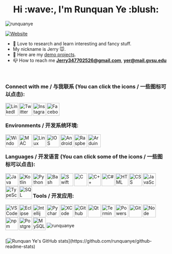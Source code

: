 <!--
 * @Author: mouseki Jerryyk8@gmail.com
 * @Date: 2023-08-21 22:32:22
 * @LastEditors: mouseki Jerryyk8@gmail.com
 * @LastEditTime: 2023-08-21 22:45:52
 * @FilePath: /Nginx/Users/runquanye/Documents/RunquanGit/RunquanYe/README.md
 * @Description: 这是默认设置,请设置`customMade`, 打开koroFileHeader查看配置 进行设置: https://github.com/OBKoro1/koro1FileHeader/wiki/%E9%85%8D%E7%BD%AE
-->
<h1 align="center">Hi :wave:, I'm Runquan Ye :blush:</h1>

<p> <img src="https://komarev.com/ghpvc/?username=runquanye&label=Profile%20views&color=0e75b6&style=flat" alt="runquanye"> </p>

[![Website](https://img.shields.io/website?label=RunquanYe.com&style=for-the-badge&url=https%3A%2F%2FRunquanYe.com)](https://RunquanYe.com)

- :seedling: Love to research and learn interesting and fancy stuff.
- My nickname is Jerry :mouse:.
- :open_file_folder: Here are my [demo projects](https://github.com/RunquanYe/DemoProjects).
- :mailbox_closed: How to reach me **Jerry347702526@gmail.com**,  **yer@mail.gvsu.edu**
<br />

### Connect with me / 与我联系 (You can click the icons / 一些图标可以点击):
[<img align="left" alt="LinkedIn" width="40px" src="https://img.icons8.com/fluent/48/000000/linkedin.png"/>][linkedin]
[<img align="left" alt="Twitter" width="40px" src="https://img.icons8.com/fluent/48/000000/twitter.png"/>][twitter]
[<img align="left" alt="Instagram" width="40px" src="https://img.icons8.com/fluent/48/000000/instagram-new.png"/>][instagram]
[<img align="left" alt="Facebook" width="40px" src="https://img.icons8.com/color/48/000000/facebook.png"/>][facebook]

<br />
<br />

### Environments / 开发系统环境:
<img align="left" alt="Windows" width="40px" src="https://img.icons8.com/fluent/48/000000/windows-10.png"/>
<img align="left" alt="MAC" width="40px" src="https://img.icons8.com/color/48/000000/mac-logo.png"/>
<img align="left" alt="Linux" width="40px" src="https://img.icons8.com/color/48/000000/linux.png"/>
<img align="left" alt="IOS" width="40px" src="https://img.icons8.com/color/50/000000/ios-logo.png"/>
<img align="left" alt="Android" width="40px" src="https://img.icons8.com/color/48/000000/android-os.png"/>
<img align="left" alt="RaspberryPi" width="40px" src="https://img.icons8.com/color/48/000000/raspberry-pi.png"/>
<img align="left" alt="Arduino" width="40px" src="https://img.icons8.com/fluent/48/000000/arduino.png"/>

<br />
<br />

### Languages / 开发语言 (You can click some of the icons / 一些图标可以点击):
[<img align="left" alt="Java" width="40px" src="https://img.icons8.com/nolan/64/java-coffee-cup-logo.png"/>][Java]
<img align="left" alt="Kotlin" width="40px" src="https://img.icons8.com/color/48/000000/kotlin.png"/>
[<img align="left" alt="Python" width="40px" src="https://img.icons8.com/color/48/000000/python--v1.png"/>][Python]
[<img align="left" alt="Bash" width="40px" src="https://img.icons8.com/color/48/null/bash.png"/>][Bash]
<img align="left" alt="Swift" width="40px" src="https://img.icons8.com/fluency/48/000000/swift.png"/>
[<img align="left" alt="C" width="40px" src="https://img.icons8.com/color/48/000000/c-programming.png"/>][C]
<img align="left" alt="C++" width="40px" src="https://img.icons8.com/color/48/000000/c-plus-plus-logo.png"/>
<img align="left" alt="C#" width="40px" src="https://img.icons8.com/color/48/000000/c-sharp-logo-2.png"/>
[<img align="left" alt="HTML" width="40px" src="https://img.icons8.com/color/48/000000/html-5--v1.png"/>][HTML]
[<img align="left" alt="CSS" width="40px" src="https://img.icons8.com/color/48/000000/css3.png"/>][HTML]
[<img align="left" alt="JavaScript" width="40px" src="https://img.icons8.com/color/48/000000/javascript--v1.png"/>][HTML]
[<img align="left" alt="TypeScript" width="40px" src="https://img.icons8.com/color/48/000000/typescript.png"/>][HTML]
[<img align="left" alt="SQL" width="40px" src="https://img.icons8.com/plasticine/100/000000/oracle-pl-sql--v3.png"/>][SQL]

<br />
<br />

### Tools / 开发应用:
<img align="left" alt="VS Code" width="40px" src="https://img.icons8.com/color/48/000000/visual-studio-code-2019.png"/>
<img align="left" alt="Eclipse" width="40px" src="https://img.icons8.com/officexs/40/000000/java-eclipse.png"/>
<img img align="left" alt="Intellij" width="40px" src="https://img.icons8.com/color/48/000000/intellij-idea.png"/>
<img img align="left" alt="Pycharm" width="40px" src="https://img.icons8.com/color/48/000000/pycharm.png"/>
<img img align="left" alt="XCode" width="40px"  src="https://img.icons8.com/color/48/000000/xcode.png"/>
<img img align="left" alt="Github" width="40px" src="https://img.icons8.com/material-outlined/48/000000/github.png"/>
<img img align="left" alt="Qt" width="40px" src="https://upload.wikimedia.org/wikipedia/commons/0/0b/Qt_logo_2016.svg" alt="qt" width="40" height="40"/>
<img img align="left" alt="Terminal" width="40px" src="https://img.icons8.com/color/40/000000/console.png"/>
<img img align="left" alt="Powershell" width="40px" src="https://img.icons8.com/color/48/000000/powershell.png"/>
<img align="left" alt="Git" width="40px" src="https://img.icons8.com/color/48/000000/git.png"/>
<img align="left" alt="Node" width="40px" src="https://img.icons8.com/color/48/000000/nodejs.png"/>
<img align="left" alt="npm" width="40px" src="https://img.icons8.com/color/48/000000/npm.png"/>
<img align="left" alt="Postgresql" width="40px" src="https://img.icons8.com/color/50/000000/postgreesql.png"/>
<img align="left" alt="MySQL" width="40px" src="https://img.icons8.com/fluency/48/000000/mysql-logo.png"/>

<br />
<br />


###

<p><img align="left" src="https://github-readme-stats.vercel.app/api/top-langs?username=runquanye&show_icons=true&locale=en&layout=compact" alt="runquanye" /></p>

<br />
<br />

[twitter]: https://twitter.com/Jerry_Ye_
[instagram]: https://www.instagram.com/jerry_ye_/
[linkedin]: https://www.linkedin.com/in/runquanye/
[facebook]: https://www.facebook.com/jerry.ye.777

[Java]: https://github.com/RunquanYe/Java
[Python]: https://github.com/RunquanYe/Python
[C]: https://github.com/RunquanYe/C
[HTML]: https://github.com/RunquanYe/HTML
[Bash]: https://github.com/RunquanYe/Bash
[SQL]: https://github.com/RunquanYe/PostgreSQL-SQL
[![Runquan Ye's GitHub stats](https://github-readme-stats.vercel.app/api/top-langs?username=runquanye&show_icons=true&locale=en&layout=compact")](https://github.com/runquanye/github-readme-stats)

